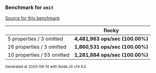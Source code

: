 ### Benchmark for `omit`

[Source for this benchmark](./benchmark.ts)

|     | flocky |
| --- | --- |
| 5 properties / 3 omitted | **4,481,963 ops/sec (100.00%)** |
| 26 properties / 3 omitted | **1,860,531 ops/sec (100.00%)** |
| 10 properties / 55 omitted | **1,281,884 ops/sec (100.00%)** |

<sup>Generated at 2020-09-14 with Node.JS v14.4.0</sup>